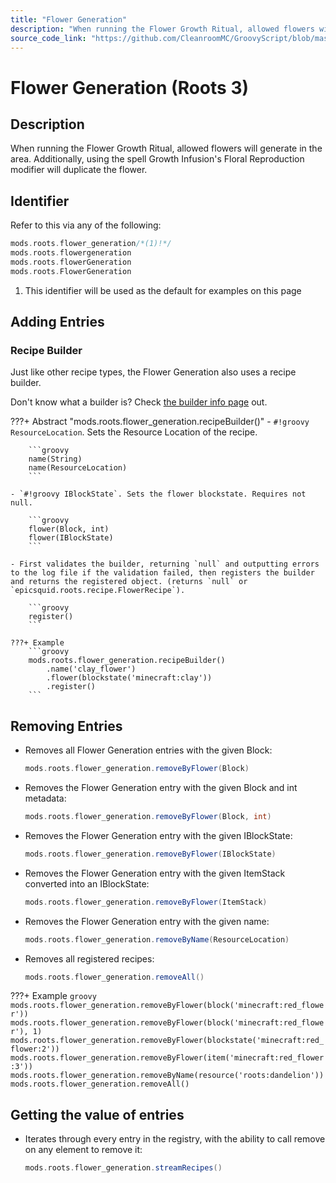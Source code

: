 ```yaml
---
title: "Flower Generation"
description: "When running the Flower Growth Ritual, allowed flowers will generate in the area. Additionally, using the spell Growth Infusion's Floral Reproduction modifier will duplicate the flower."
source_code_link: "https://github.com/CleanroomMC/GroovyScript/blob/master/src/main/java/com/cleanroommc/groovyscript/compat/mods/roots/FlowerGeneration.java"
---
```


# Flower Generation (Roots 3)

## Description

When running the Flower Growth Ritual, allowed flowers will generate in the area. Additionally, using the spell Growth Infusion's Floral Reproduction modifier will duplicate the flower.

## Identifier

Refer to this via any of the following:

```groovy hl_lines="1"
mods.roots.flower_generation/*(1)!*/
mods.roots.flowergeneration
mods.roots.flowerGeneration
mods.roots.FlowerGeneration
```

1. This identifier will be used as the default for examples on this page

## Adding Entries

### Recipe Builder

Just like other recipe types, the Flower Generation also uses a recipe builder.

Don't know what a builder is? Check [the builder info page](../../../groovy/builder.md) out.

???+ Abstract "mods.roots.flower_generation.recipeBuilder()"
    - `#!groovy ResourceLocation`. Sets the Resource Location of the recipe.

        ```groovy
        name(String)
        name(ResourceLocation)
        ```

    - `#!groovy IBlockState`. Sets the flower blockstate. Requires not null.

        ```groovy
        flower(Block, int)
        flower(IBlockState)
        ```

    - First validates the builder, returning `null` and outputting errors to the log file if the validation failed, then registers the builder and returns the registered object. (returns `null` or `epicsquid.roots.recipe.FlowerRecipe`).

        ```groovy
        register()
        ```

    ???+ Example
        ```groovy
        mods.roots.flower_generation.recipeBuilder()
            .name('clay_flower')
            .flower(blockstate('minecraft:clay'))
            .register()
        ```



## Removing Entries

- Removes all Flower Generation entries with the given Block:

    ```groovy
    mods.roots.flower_generation.removeByFlower(Block)
    ```

- Removes the Flower Generation entry with the given Block and int metadata:

    ```groovy
    mods.roots.flower_generation.removeByFlower(Block, int)
    ```

- Removes the Flower Generation entry with the given IBlockState:

    ```groovy
    mods.roots.flower_generation.removeByFlower(IBlockState)
    ```

- Removes the Flower Generation entry with the given ItemStack converted into an IBlockState:

    ```groovy
    mods.roots.flower_generation.removeByFlower(ItemStack)
    ```

- Removes the Flower Generation entry with the given name:

    ```groovy
    mods.roots.flower_generation.removeByName(ResourceLocation)
    ```

- Removes all registered recipes:

    ```groovy
    mods.roots.flower_generation.removeAll()
    ```

???+ Example
    ```groovy
    mods.roots.flower_generation.removeByFlower(block('minecraft:red_flower'))
    mods.roots.flower_generation.removeByFlower(block('minecraft:red_flower'), 1)
    mods.roots.flower_generation.removeByFlower(blockstate('minecraft:red_flower:2'))
    mods.roots.flower_generation.removeByFlower(item('minecraft:red_flower:3'))
    mods.roots.flower_generation.removeByName(resource('roots:dandelion'))
    mods.roots.flower_generation.removeAll()
    ```

## Getting the value of entries

- Iterates through every entry in the registry, with the ability to call remove on any element to remove it:

    ```groovy
    mods.roots.flower_generation.streamRecipes()
    ```
